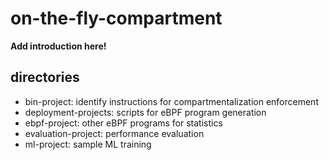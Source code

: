 # on-the-fly-compartment


**Add introduction here!**

## directories
- bin-project: identify instructions for compartmentalization enforcement
- deployment-projects: scripts for eBPF program generation
- ebpf-project: other eBPF programs for statistics
- evaluation-project: performance evaluation
- ml-project: sample ML training